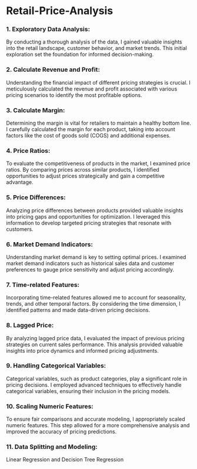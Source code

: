 # Retail-Price-Analysis
### 1. Exploratory Data Analysis:
By conducting a thorough analysis of the data, I gained valuable insights into the retail landscape, customer behavior, and market trends. This initial exploration set the foundation for informed decision-making.

### 2. Calculate Revenue and Profit:
Understanding the financial impact of different pricing strategies is crucial. I meticulously calculated the revenue and profit associated with various pricing scenarios to identify the most profitable options.

### 3. Calculate Margin:
Determining the margin is vital for retailers to maintain a healthy bottom line. I carefully calculated the margin for each product, taking into account factors like the cost of goods sold (COGS) and additional expenses.

### 4. Price Ratios:
To evaluate the competitiveness of products in the market, I examined price ratios. By comparing prices across similar products, I identified opportunities to adjust prices strategically and gain a competitive advantage.

### 5. Price Differences:
Analyzing price differences between products provided valuable insights into pricing gaps and opportunities for optimization. I leveraged this information to develop targeted pricing strategies that resonate with customers.

### 6. Market Demand Indicators:
Understanding market demand is key to setting optimal prices. I examined market demand indicators such as historical sales data and customer preferences to gauge price sensitivity and adjust pricing accordingly.

### 7. Time-related Features:
Incorporating time-related features allowed me to account for seasonality, trends, and other temporal factors. By considering the time dimension, I identified patterns and made data-driven pricing decisions.

### 8. Lagged Price:
By analyzing lagged price data, I evaluated the impact of previous pricing strategies on current sales performance. This analysis provided valuable insights into price dynamics and informed pricing adjustments.

### 9. Handling Categorical Variables:
Categorical variables, such as product categories, play a significant role in pricing decisions. I employed advanced techniques to effectively handle categorical variables, ensuring their inclusion in the pricing models.

### 10. Scaling Numeric Features:
To ensure fair comparisons and accurate modeling, I appropriately scaled numeric features. This step allowed for a more comprehensive analysis and improved the accuracy of pricing predictions.

### 11. Data Splitting and Modeling: 
Linear Regression and Decision Tree Regression

